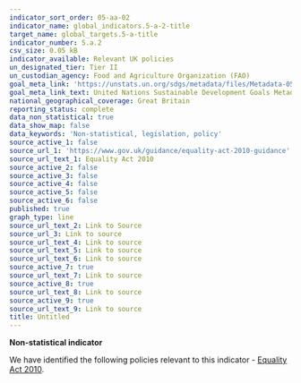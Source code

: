 ```yaml
---
indicator_sort_order: 05-aa-02
indicator_name: global_indicators.5-a-2-title
target_name: global_targets.5-a-title
indicator_number: 5.a.2
csv_size: 0.05 kB
indicator_available: Relevant UK policies
un_designated_tier: Tier II
un_custodian_agency: Food and Agriculture Organization (FAO)
goal_meta_link: 'https://unstats.un.org/sdgs/metadata/files/Metadata-05-0A-02.pdf'
goal_meta_link_text: United Nations Sustainable Development Goals Metadata (PDF 4.0 MB)
national_geographical_coverage: Great Britain
reporting_status: complete
data_non_statistical: true
data_show_map: false
data_keywords: 'Non-statistical, legislation, policy'
source_active_1: false
source_url_1: 'https://www.gov.uk/guidance/equality-act-2010-guidance'
source_url_text_1: Equality Act 2010
source_active_2: false
source_active_3: false
source_active_4: false
source_active_5: false
source_active_6: false
published: true
graph_type: line
source_url_text_2: Link to Source
source_url_3: Link to source
source_url_text_4: Link to source
source_url_text_5: Link to source
source_url_text_6: Link to source
source_active_7: true
source_url_text_7: Link to source
source_active_8: true
source_url_text_8: Link to source
source_active_9: true
source_url_text_9: Link to source
title: Untitled
---
```

**Non-statistical indicator**

We have identified the following policies relevant to this indicator - [Equality Act 2010](https://www.gov.uk/guidance/equality-act-2010-guidance).
